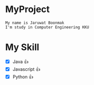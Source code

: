 # MyProject
```
My name is Jaruwat Boonmak
I'm study in Computer Engineering KKU

```

# My Skill
- [x] Java :+1:
- [x] Javascript :+1:
- [x] Python :+1:
